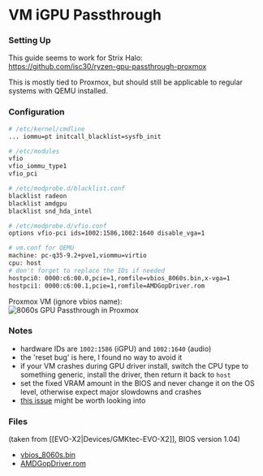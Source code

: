# VM iGPU Passthrough

### Setting Up
This guide seems to work for Strix Halo:  
https://github.com/isc30/ryzen-gpu-passthrough-proxmox

This is mostly tied to Proxmox, but should still be applicable to regular systems with QEMU installed.

### Configuration
```bash
# /etc/kernel/cmdline
... iommu=pt initcall_blacklist=sysfb_init
```

```bash
# /etc/modules
vfio
vfio_iommu_type1
vfio_pci
```

```bash
# /etc/modprobe.d/blacklist.conf
blacklist radeon
blacklist amdgpu
blacklist snd_hda_intel
```

```bash
# /etc/modprobe.d/vfio.conf
options vfio-pci ids=1002:1586,1002:1640 disable_vga=1
```

```bash
# vm.conf for QEMU
machine: pc-q35-9.2+pve1,viommu=virtio
cpu: host
# don't forget to replace the IDs if needed
hostpci0: 0000:c6:00.0,pcie=1,romfile=vbios_8060s.bin,x-vga=1
hostpci1: 0000:c6:00.1,pcie=1,romfile=AMDGopDriver.rom
```

Proxmox VM (ignore vbios name):  
![8060s GPU Passthrough in Proxmox](./proxmox-8060s-passthrough.png)

### Notes
 - hardware IDs are `1002:1586` (iGPU) and `1002:1640` (audio)
 - the 'reset bug' is here, I found no way to avoid it
 - if your VM crashes during GPU driver install, switch the CPU type to something generic, install the driver, then return it back to `host`
 - set the fixed VRAM amount in the BIOS and never change it on the OS level, otherwise expect major slowdowns and crashes
 - [this issue](https://github.com/isc30/ryzen-gpu-passthrough-proxmox/issues/112) might be worth looking into

### Files
(taken from [[EVO-X2|Devices/GMKtec-EVO-X2]], BIOS version 1.04)
 - [vbios_8060s.bin](./vbios_8060s.bin)
 - [AMDGopDriver.rom](./AMDGopDriver.rom)
